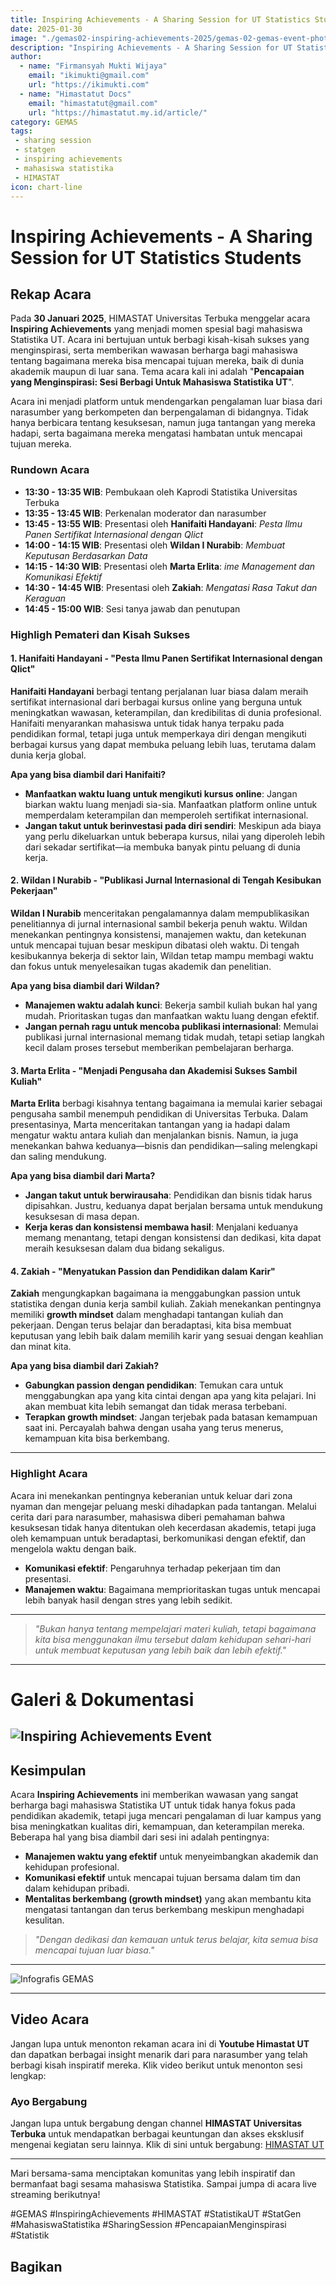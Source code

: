 ```yaml
--- 
title: Inspiring Achievements - A Sharing Session for UT Statistics Students
date: 2025-01-30
image: "./gemas02-inspiring-achievements-2025/gemas-02-gemas-event-photo.png"
description: "Inspiring Achievements - A Sharing Session for UT Statistics Students"
author:
  - name: "Firmansyah Mukti Wijaya"
    email: "ikimukti@gmail.com"
    url: "https://ikimukti.com"
  - name: "Himastatut Docs"
    email: "himastatut@gmail.com"
    url: "https://himastatut.my.id/article/"
category: GEMAS
tags: 
 - sharing session
 - statgen
 - inspiring achievements
 - mahasiswa statistika
 - HIMASTAT
icon: chart-line
--- 
```


# Inspiring Achievements - A Sharing Session for UT Statistics Students

## Rekap Acara

Pada **30 Januari 2025**, HIMASTAT Universitas Terbuka menggelar acara **Inspiring Achievements** yang menjadi momen spesial bagi mahasiswa Statistika UT. Acara ini bertujuan untuk berbagi kisah-kisah sukses yang menginspirasi, serta memberikan wawasan berharga bagi mahasiswa tentang bagaimana mereka bisa mencapai tujuan mereka, baik di dunia akademik maupun di luar sana. Tema acara kali ini adalah "**Pencapaian yang Menginspirasi: Sesi Berbagi Untuk Mahasiswa Statistika UT**". 

Acara ini menjadi platform untuk mendengarkan pengalaman luar biasa dari narasumber yang berkompeten dan berpengalaman di bidangnya. Tidak hanya berbicara tentang kesuksesan, namun juga tantangan yang mereka hadapi, serta bagaimana mereka mengatasi hambatan untuk mencapai tujuan mereka.

### Rundown Acara
- **13:30 - 13:35 WIB**: Pembukaan oleh Kaprodi Statistika Universitas Terbuka  
- **13:35 - 13:45 WIB**: Perkenalan moderator dan narasumber
- **13:45 - 13:55 WIB**: Presentasi oleh **Hanifaiti Handayani**: *Pesta Ilmu Panen Sertifikat Internasional dengan Qlict*  
- **14:00 - 14:15 WIB**: Presentasi oleh **Wildan I Nurabib**: *Membuat Keputusan Berdasarkan Data*  
- **14:15 - 14:30 WIB**: Presentasi oleh **Marta Erlita**: *ime Management dan Komunikasi Efektif*  
- **14:30 - 14:45 WIB**: Presentasi oleh **Zakiah**: *Mengatasi Rasa Takut dan Keraguan*  
- **14:45 - 15:00 WIB**: Sesi tanya jawab dan penutupan

### Highligh Pemateri dan Kisah Sukses

#### 1. **Hanifaiti Handayani - "Pesta Ilmu Panen Sertifikat Internasional dengan Qlict"**
   **Hanifaiti Handayani** berbagi tentang perjalanan luar biasa dalam meraih sertifikat internasional dari berbagai kursus online yang berguna untuk meningkatkan wawasan, keterampilan, dan kredibilitas di dunia profesional. Hanifaiti menyarankan mahasiswa untuk tidak hanya terpaku pada pendidikan formal, tetapi juga untuk memperkaya diri dengan mengikuti berbagai kursus yang dapat membuka peluang lebih luas, terutama dalam dunia kerja global.

   **Apa yang bisa diambil dari Hanifaiti?**
   - **Manfaatkan waktu luang untuk mengikuti kursus online**: Jangan biarkan waktu luang menjadi sia-sia. Manfaatkan platform online untuk memperdalam keterampilan dan memperoleh sertifikat internasional.
   - **Jangan takut untuk berinvestasi pada diri sendiri**: Meskipun ada biaya yang perlu dikeluarkan untuk beberapa kursus, nilai yang diperoleh lebih dari sekadar sertifikat—ia membuka banyak pintu peluang di dunia kerja.

#### 2. **Wildan I Nurabib - "Publikasi Jurnal Internasional di Tengah Kesibukan Pekerjaan"**
   **Wildan I Nurabib** menceritakan pengalamannya dalam mempublikasikan penelitiannya di jurnal internasional sambil bekerja penuh waktu. Wildan menekankan pentingnya konsistensi, manajemen waktu, dan ketekunan untuk mencapai tujuan besar meskipun dibatasi oleh waktu. Di tengah kesibukannya bekerja di sektor lain, Wildan tetap mampu membagi waktu dan fokus untuk menyelesaikan tugas akademik dan penelitian.

   **Apa yang bisa diambil dari Wildan?**
   - **Manajemen waktu adalah kunci**: Bekerja sambil kuliah bukan hal yang mudah. Prioritaskan tugas dan manfaatkan waktu luang dengan efektif.
   - **Jangan pernah ragu untuk mencoba publikasi internasional**: Memulai publikasi jurnal internasional memang tidak mudah, tetapi setiap langkah kecil dalam proses tersebut memberikan pembelajaran berharga.

#### 3. **Marta Erlita - "Menjadi Pengusaha dan Akademisi Sukses Sambil Kuliah"**
   **Marta Erlita** berbagi kisahnya tentang bagaimana ia memulai karier sebagai pengusaha sambil menempuh pendidikan di Universitas Terbuka. Dalam presentasinya, Marta menceritakan tantangan yang ia hadapi dalam mengatur waktu antara kuliah dan menjalankan bisnis. Namun, ia juga menekankan bahwa keduanya—bisnis dan pendidikan—saling melengkapi dan saling mendukung.

   **Apa yang bisa diambil dari Marta?**
   - **Jangan takut untuk berwirausaha**: Pendidikan dan bisnis tidak harus dipisahkan. Justru, keduanya dapat berjalan bersama untuk mendukung kesuksesan di masa depan.
   - **Kerja keras dan konsistensi membawa hasil**: Menjalani keduanya memang menantang, tetapi dengan konsistensi dan dedikasi, kita dapat meraih kesuksesan dalam dua bidang sekaligus.

#### 4. **Zakiah - "Menyatukan Passion dan Pendidikan dalam Karir"**
   **Zakiah** mengungkapkan bagaimana ia menggabungkan passion untuk statistika dengan dunia kerja sambil kuliah. Zakiah menekankan pentingnya memiliki **growth mindset** dalam menghadapi tantangan kuliah dan pekerjaan. Dengan terus belajar dan beradaptasi, kita bisa membuat keputusan yang lebih baik dalam memilih karir yang sesuai dengan keahlian dan minat kita.

   **Apa yang bisa diambil dari Zakiah?**
   - **Gabungkan passion dengan pendidikan**: Temukan cara untuk menggabungkan apa yang kita cintai dengan apa yang kita pelajari. Ini akan membuat kita lebih semangat dan tidak merasa terbebani.
   - **Terapkan growth mindset**: Jangan terjebak pada batasan kemampuan saat ini. Percayalah bahwa dengan usaha yang terus menerus, kemampuan kita bisa berkembang.

--- 
### Highlight Acara
Acara ini menekankan pentingnya keberanian untuk keluar dari zona nyaman dan mengejar peluang meski dihadapkan pada tantangan. Melalui cerita dari para narasumber, mahasiswa diberi pemahaman bahwa kesuksesan tidak hanya ditentukan oleh kecerdasan akademis, tetapi juga oleh kemampuan untuk beradaptasi, berkomunikasi dengan efektif, dan mengelola waktu dengan baik.

- **Komunikasi efektif**: Pengaruhnya terhadap pekerjaan tim dan presentasi.
- **Manajemen waktu**: Bagaimana memprioritaskan tugas untuk mencapai lebih banyak hasil dengan stres yang lebih sedikit.

--- 

> *"Bukan hanya tentang mempelajari materi kuliah, tetapi bagaimana kita bisa menggunakan ilmu tersebut dalam kehidupan sehari-hari untuk membuat keputusan yang lebih baik dan lebih efektif."*

--- 
# Galeri & Dokumentasi
![Inspiring Achievements Event](./gemas02-inspiring-achievements-2025/gemas-02-gemas-event-photo.png)
--- 

## Kesimpulan
Acara **Inspiring Achievements** ini memberikan wawasan yang sangat berharga bagi mahasiswa Statistika UT untuk tidak hanya fokus pada pendidikan akademik, tetapi juga mencari pengalaman di luar kampus yang bisa meningkatkan kualitas diri, kemampuan, dan keterampilan mereka. Beberapa hal yang bisa diambil dari sesi ini adalah pentingnya:
- **Manajemen waktu yang efektif** untuk menyeimbangkan akademik dan kehidupan profesional.
- **Komunikasi efektif** untuk mencapai tujuan bersama dalam tim dan dalam kehidupan pribadi.
- **Mentalitas berkembang (growth mindset)** yang akan membantu kita mengatasi tantangan dan terus berkembang meskipun menghadapi kesulitan.

> *"Dengan dedikasi dan kemauan untuk terus belajar, kita semua bisa mencapai tujuan luar biasa."*

--- 

![Infografis GEMAS](./gemas02-inspiring-achievements-2025/gemas-02-gemas-inspiring-achievements.jpg)

--- 

## Video Acara
Jangan lupa untuk menonton rekaman acara ini di **Youtube Himastat UT** dan dapatkan berbagai insight menarik dari para narasumber yang telah berbagi kisah inspiratif mereka. Klik video berikut untuk menonton sesi lengkap:

<VidStack
  src="youtube/1JPRbv8onF0"
  title="Inspiring Achievements - A Sharing Session for UT Statistics Students"
/>


### Ayo Bergabung
Jangan lupa untuk bergabung dengan channel **HIMASTAT Universitas Terbuka** untuk mendapatkan berbagai keuntungan dan akses eksklusif mengenai kegiatan seru lainnya. Klik di sini untuk bergabung: [HIMASTAT UT](https://www.youtube.com/channel/UC8OfoydcuT_DpT5z-hYQkmQ)

--- 

Mari bersama-sama menciptakan komunitas yang lebih inspiratif dan bermanfaat bagi sesama mahasiswa Statistika. Sampai jumpa di acara live streaming berikutnya!

#GEMAS #InspiringAchievements #HIMASTAT #StatistikaUT #StatGen #MahasiswaStatistika #SharingSession #PencapaianMenginspirasi #Statistik


## Bagikan
<Share colorful />
<GitContributors />
<GitChangelog />